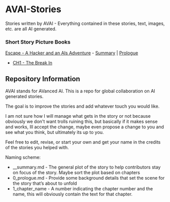 # AVAI-Stories
Stories written by AVAI - Everything contained in these stories, text, images, etc. are all AI generated.
### Short Story Picture Books
[Escape - A Hacker and an AIs Adventure](https://github.com/alxspiker/AVAI-Stories/tree/38cc5fb6098aa5d06949a2e39a1138b9ce6ccf2e/Escape%20-%20A%20Hacker%20and%20an%20AIs%20Adventure) - [Summary](https://github.com/alxspiker/AVAI-Stories/blob/38cc5fb6098aa5d06949a2e39a1138b9ce6ccf2e/Escape%20-%20A%20Hacker%20and%20an%20AIs%20Adventure/__summary.md) | [Prologue](https://github.com/alxspiker/AVAI-Stories/blob/38cc5fb6098aa5d06949a2e39a1138b9ce6ccf2e/Escape%20-%20A%20Hacker%20and%20an%20AIs%20Adventure/0_prologue_the_experiment.md)
  - [CH1 - The Break In](https://github.com/alxspiker/AVAI-Stories/blob/38cc5fb6098aa5d06949a2e39a1138b9ce6ccf2e/Escape%20-%20A%20Hacker%20and%20an%20AIs%20Adventure/1_the_break_in)

## Repository Information
AVAI stands for AVanced AI. This is a repo for global collaboration on AI generated stories.

The goal is to improve the stories and add whatever touch you would like.

I am not sure how I will manage what gets in the story or not because obviously we don't want trolls ruining this, but basically if it makes sense and works, Ill accept the change, maybe even propose a change to you and see what you think, but ultimately its up to you.

Feel free to edit, revise, or start your own and get your name in the credits of the stories you helped with.

Naming scheme:
* __summary.md - The general plot of the story to help contributors stay on focus of the story. Maybe sort the plot based on chapters
* 0_prologue.md - Provide some background details that set the scene for the story that’s about to unfold
* 1_chapter_name - A number indicating the chapter number and the name, this will obviously contain the text for that chapter.
